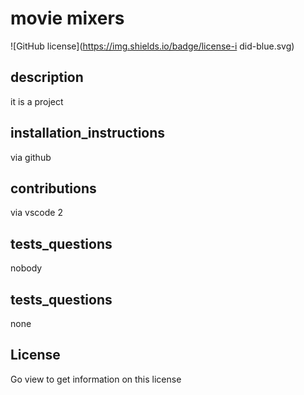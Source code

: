 # movie mixers
![GitHub license](https://img.shields.io/badge/license-i did-blue.svg)
## description
it is a project
## installation_instructions
via github
## contributions
via vscode 2
## tests_questions
nobody
## tests_questions
none
## License 
Go view  to get information on this license

